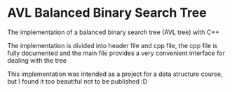 # AVL Balanced Binary Search Tree
The implementation of a balanced binary search tree (AVL tree) with C++

The implementation is divided into header file and cpp file, the cpp file is fully documented
and the main file provides a very convenient interface for dealing with the tree

This implementation was intended as a project for a data structure course, but I found it too beautiful not to be published :D
